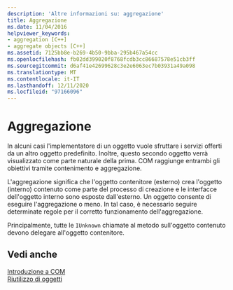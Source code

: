 ```yaml
---
description: 'Altre informazioni su: aggregazione'
title: Aggregazione
ms.date: 11/04/2016
helpviewer_keywords:
- aggregation [C++]
- aggregate objects [C++]
ms.assetid: 7125bb8e-b269-4b50-9bba-295b467a54cc
ms.openlocfilehash: fb02dd399020f8768fcdb3cc86687578e51cb3ff
ms.sourcegitcommit: d6af41e42699628c3e2e6063ec7b03931a49a098
ms.translationtype: MT
ms.contentlocale: it-IT
ms.lasthandoff: 12/11/2020
ms.locfileid: "97166096"
---
```

# <a name="aggregation"></a>Aggregazione

In alcuni casi l'implementatore di un oggetto vuole sfruttare i servizi offerti da un altro oggetto predefinito. Inoltre, questo secondo oggetto verrà visualizzato come parte naturale della prima. COM raggiunge entrambi gli obiettivi tramite contenimento e aggregazione.

L'aggregazione significa che l'oggetto contenitore (esterno) crea l'oggetto (interno) contenuto come parte del processo di creazione e le interfacce dell'oggetto interno sono esposte dall'esterno. Un oggetto consente di eseguire l'aggregazione o meno. In tal caso, è necessario seguire determinate regole per il corretto funzionamento dell'aggregazione.

Principalmente, tutte le `IUnknown` chiamate al metodo sull'oggetto contenuto devono delegare all'oggetto contenitore.

## <a name="see-also"></a>Vedi anche

[Introduzione a COM](../atl/introduction-to-com.md)<br/>
[Riutilizzo di oggetti](/windows/win32/com/reusing-objects)
